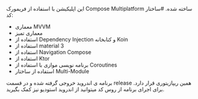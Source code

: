 این اپلیکیشن با استفاده از فریمورک Compose Multiplatform ساخته شده.
#ساختار کد:

- معماری MVVM
- معماری تمیز
- استفاده از Dependency Injection و کتابخانه Koin
- استفاده از material 3
- استفاده از Navigation Compose
- استفاده از Ktor
- برنامه نویسی موازی با استفاده از Coroutines
- استفاده از ساختار Multi-Module

برنامه ی اندروید خروجی گرفته شده و در قسمت release همین ریپازیتوری قرار دارد. برای اجرای برنامه از روس کد میتوانید از اندروید استودیو نیز کمک بگیرید.